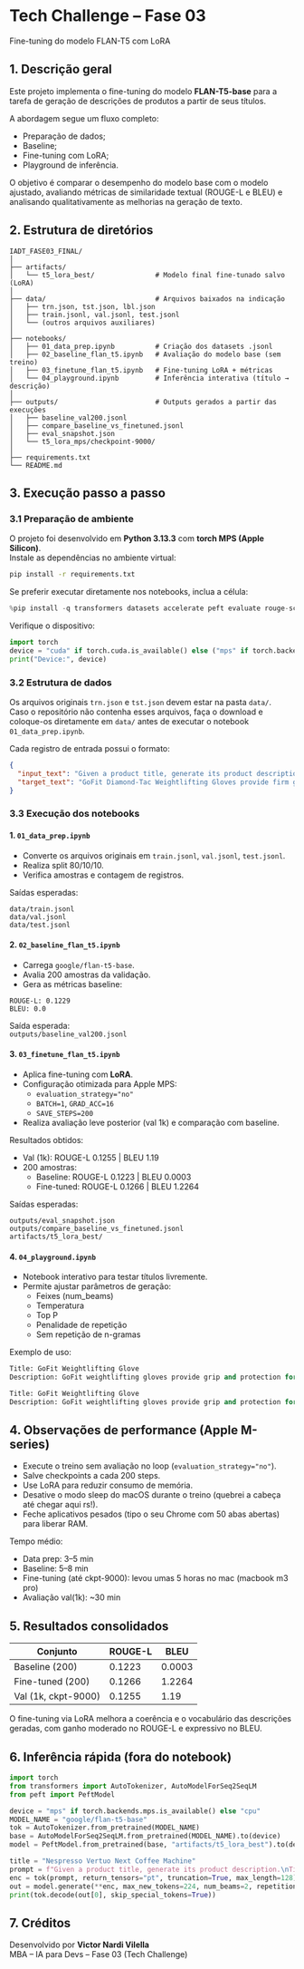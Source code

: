 # Tech Challenge – Fase 03 
Fine-tuning do modelo FLAN-T5 com LoRA

## 1. Descrição geral

Este projeto implementa o fine-tuning do modelo **FLAN-T5-base** para a tarefa de geração de descrições de produtos a partir de seus títulos.

A abordagem segue um fluxo completo: 
 - Preparação de dados;
 - Baseline; 
 - Fine-tuning com LoRA;
 - Playground de inferência.

O objetivo é comparar o desempenho do modelo base com o modelo ajustado, avaliando métricas de similaridade textual (ROUGE-L e BLEU) e analisando qualitativamente as melhorias na geração de texto.

## 2. Estrutura de diretórios

```
IADT_FASE03_FINAL/
│
├── artifacts/
│   └── t5_lora_best/               # Modelo final fine-tunado salvo (LoRA)
│
├── data/                           # Arquivos baixados na indicação
│   ├── trn.json, tst.json, lbl.json
│   ├── train.jsonl, val.jsonl, test.jsonl
│   └── (outros arquivos auxiliares)
│
├── notebooks/
│   ├── 01_data_prep.ipynb          # Criação dos datasets .jsonl
│   ├── 02_baseline_flan_t5.ipynb   # Avaliação do modelo base (sem treino)
│   ├── 03_finetune_flan_t5.ipynb   # Fine-tuning LoRA + métricas
│   └── 04_playground.ipynb         # Inferência interativa (título → descrição)
│
├── outputs/                        # Outputs gerados a partir das execuções
│   ├── baseline_val200.jsonl
│   ├── compare_baseline_vs_finetuned.jsonl
│   ├── eval_snapshot.json
│   └── t5_lora_mps/checkpoint-9000/
│
├── requirements.txt
└── README.md
```

## 3. Execução passo a passo

### 3.1 Preparação de ambiente

O projeto foi desenvolvido em **Python 3.13.3** com **torch MPS (Apple Silicon)**.  
Instale as dependências no ambiente virtual:

```bash
pip install -r requirements.txt
```

Se preferir executar diretamente nos notebooks, inclua a célula:

```python
%pip install -q transformers datasets accelerate peft evaluate rouge-score sacrebleu ipywidgets torch
```

Verifique o dispositivo:

```python
import torch
device = "cuda" if torch.cuda.is_available() else ("mps" if torch.backends.mps.is_available() else "cpu")
print("Device:", device)
```

### 3.2 Estrutura de dados

Os arquivos originais `trn.json` e `tst.json` devem estar na pasta `data/`.  
Caso o repositório não contenha esses arquivos, faça o download e coloque-os diretamente em `data/` antes de executar o notebook `01_data_prep.ipynb`.

Cada registro de entrada possui o formato:
```json
{
  "input_text": "Given a product title, generate its product description.\nTitle: GoFit Weightlifting Glove\nDescription:",
  "target_text": "GoFit Diamond-Tac Weightlifting Gloves provide firm grip and hand protection for training."
}
```

### 3.3 Execução dos notebooks

#### 1. `01_data_prep.ipynb`
- Converte os arquivos originais em `train.jsonl`, `val.jsonl`, `test.jsonl`.
- Realiza split 80/10/10.
- Verifica amostras e contagem de registros.

Saídas esperadas:
```
data/train.jsonl
data/val.jsonl
data/test.jsonl
```

#### 2. `02_baseline_flan_t5.ipynb`
- Carrega `google/flan-t5-base`.
- Avalia 200 amostras da validação.
- Gera as métricas baseline:

```
ROUGE-L: 0.1229
BLEU: 0.0
```

Saída esperada:  
`outputs/baseline_val200.jsonl`

#### 3. `03_finetune_flan_t5.ipynb`
- Aplica fine-tuning com **LoRA**.
- Configuração otimizada para Apple MPS:
  - `evaluation_strategy="no"`
  - `BATCH=1`, `GRAD_ACC=16`
  - `SAVE_STEPS=200`
- Realiza avaliação leve posterior (val 1k) e comparação com baseline.

Resultados obtidos:
- Val (1k): ROUGE-L 0.1255 | BLEU 1.19
- 200 amostras:
  - Baseline: ROUGE-L 0.1223 | BLEU 0.0003  
  - Fine-tuned: ROUGE-L 0.1266 | BLEU 1.2264

Saídas esperadas:
```
outputs/eval_snapshot.json
outputs/compare_baseline_vs_finetuned.jsonl
artifacts/t5_lora_best/
```

#### 4. `04_playground.ipynb`
- Notebook interativo para testar títulos livremente.
- Permite ajustar parâmetros de geração:
  - Feixes (num_beams)
  - Temperatura
  - Top P
  - Penalidade de repetição
  - Sem repetição de n-gramas

Exemplo de uso:
```python
Title: GoFit Weightlifting Glove
Description: GoFit weightlifting gloves provide grip and protection for heavy lifting, designed for comfort and durability.

Title: GoFit Weightlifting Glove
Description: GoFit weightlifting gloves provide grip and protection for heavy lifting, designed for comfort and durability.
```

## 4. Observações de performance (Apple M-series)

- Execute o treino sem avaliação no loop (`evaluation_strategy="no"`).
- Salve checkpoints a cada 200 steps.
- Use LoRA para reduzir consumo de memória.
- Desative o modo sleep do macOS durante o treino (quebrei a cabeça até chegar aqui rs!).
- Feche aplicativos pesados (tipo o seu Chrome com 50 abas abertas) para liberar RAM.

Tempo médio:
- Data prep: 3–5 min  
- Baseline: 5–8 min  
- Fine-tuning (até ckpt-9000): levou umas 5 horas no mac (macbook m3 pro)
- Avaliação val(1k): ~30 min  

## 5. Resultados consolidados

| Conjunto | ROUGE-L | BLEU |
|-----------|----------|------|
| Baseline (200) | 0.1223 | 0.0003 |
| Fine-tuned (200) | 0.1266 | 1.2264 |
| Val (1k, ckpt-9000) | 0.1255 | 1.19 |

O fine-tuning via LoRA melhora a coerência e o vocabulário das descrições geradas, com ganho moderado no ROUGE-L e expressivo no BLEU.

## 6. Inferência rápida (fora do notebook)
```python
import torch
from transformers import AutoTokenizer, AutoModelForSeq2SeqLM
from peft import PeftModel

device = "mps" if torch.backends.mps.is_available() else "cpu"
MODEL_NAME = "google/flan-t5-base"
tok = AutoTokenizer.from_pretrained(MODEL_NAME)
base = AutoModelForSeq2SeqLM.from_pretrained(MODEL_NAME).to(device)
model = PeftModel.from_pretrained(base, "artifacts/t5_lora_best").to(device)

title = "Nespresso Vertuo Next Coffee Machine"
prompt = f"Given a product title, generate its product description.\nTitle: {title}\nDescription:"
enc = tok(prompt, return_tensors="pt", truncation=True, max_length=128).to(device)
out = model.generate(**enc, max_new_tokens=224, num_beams=2, repetition_penalty=1.8, no_repeat_ngram_size=3, temperature=0.9, top_p=0.9, do_sample=True)
print(tok.decode(out[0], skip_special_tokens=True))
```

## 7. Créditos

Desenvolvido por **Victor Nardi Vilella**  
MBA – IA para Devs – Fase 03 (Tech Challenge)
